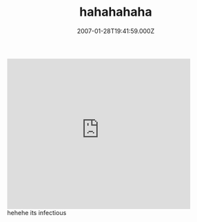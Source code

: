 ﻿---
coverImage: /images/fallback-post-header.png
date: '2007-01-28T19:41:59.000Z'
tags: []
title: hahahahaha
oldUrl: /fun-amp-videos/hahahahaha
---

<embed width="425" height="350" wmode="transparent" type="application/x-shockwave-flash" src="https://www.youtube.com/v/5P6UU6m3cqk"></embed>  
hehehe its infectious

